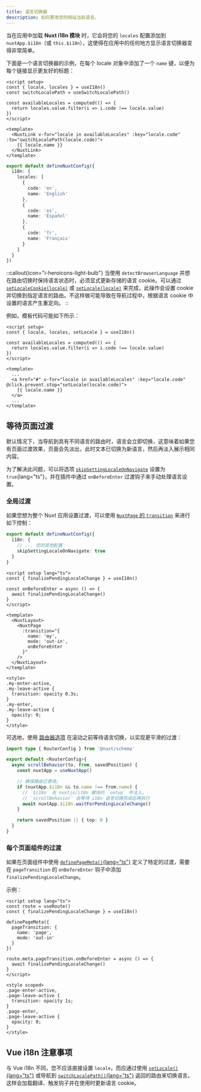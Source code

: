 ```yaml
---
title: 语言切换器
description: 如何更改您的网站当前语言。
---
```


当在应用中加载 **Nuxt i18n 模块** 时，它会将您的 `locales` 配置添加到 `nuxtApp.$i18n`（或 `this.$i18n`），这使得在应用中的任何地方显示语言切换器变得非常简单。

下面是一个语言切换器的示例，在每个 locale 对象中添加了一个 `name` 键，以便为每个链接显示更友好的标题：

```vue
<script setup>
const { locale, locales } = useI18n()
const switchLocalePath = useSwitchLocalePath()

const availableLocales = computed(() => {
  return locales.value.filter(i => i.code !== locale.value)
})
</script>

<template>
  <NuxtLink v-for="locale in availableLocales" :key="locale.code" :to="switchLocalePath(locale.code)">
    {{ locale.name }}
  </NuxtLink>
</template>
```

```ts [nuxt.config.ts]
export default defineNuxtConfig({
  i18n: {
    locales: [
      {
        code: 'en',
        name: 'English'
      },
      {
        code: 'es',
        name: 'Español'
      },
      {
        code: 'fr',
        name: 'Français'
      }
    ]
  }
})
```

::callout{icon="i-heroicons-light-bulb"}
当使用 `detectBrowserLanguage` 并想在路由切换时保持语言状态时，必须显式更新存储的语言 cookie。可以通过 [`setLocaleCookie(locale)`](/docs/api/vue-i18n#setlocalecookie) 或 [`setLocale(locale)`](/docs/api/vue-i18n#setlocale) 来完成，此操作会设置 cookie 并切换到指定语言的路由。不这样做可能导致在导航过程中，根据语言 cookie 中设置的语言产生重定向。
::

例如，模板代码可能如下所示：

```vue
<script setup>
const { locale, locales, setLocale } = useI18n()

const availableLocales = computed(() => {
  return locales.value.filter(i => i.code !== locale.value)
})
</script>

<template>
  ...
  <a href="#" v-for="locale in availableLocales" :key="locale.code" @click.prevent.stop="setLocale(locale.code)">
    {{ locale.name }}
  </a>
  ...
</template>
```

## 等待页面过渡

默认情况下，当导航到具有不同语言的路由时，语言会立即切换，这意味着如果您有页面过渡效果，页面会先淡出，此时文本已切换为新语言，然后再淡入展示相同内容。

为了解决此问题，可以将选项 [`skipSettingLocaleOnNavigate`](/docs/api/options#skipsettinglocaleonnavigate) 设置为 `true`{lang="ts"}，并在插件中通过 `onBeforeEnter` 过渡钩子来手动处理语言设置。

### 全局过渡

如果您想为整个 Nuxt 应用设置过渡，可以使用 [`NuxtPage` 的 `transition`](https://nuxt.com/docs/getting-started/transitions#transition-with-nuxtpage) 来进行如下控制：

```ts {}[nuxt.config.ts]
export default defineNuxtConfig({
  i18n: {
    // ... 您的其他配置
    skipSettingLocaleOnNavigate: true
  }
}
```

```vue [pages/app.vue]
<script setup lang="ts">
const { finalizePendingLocaleChange } = useI18n()

const onBeforeEnter = async () => {
  await finalizePendingLocaleChange()
}
</script>

<template>
  <NuxtLayout>
    <NuxtPage
      :transition="{
        name: 'my',
        mode: 'out-in',
        onBeforeEnter
      }"
    />
  </NuxtLayout>
</template>

<style>
.my-enter-active,
.my-leave-active {
  transition: opacity 0.3s;
}
.my-enter,
.my-leave-active {
  opacity: 0;
}
</style>
```

可选地，使用 [路由器选项](https://nuxt.com/docs/guide/directory-structure/pages#router-options) 在滚动之前等待语言切换，以实现更平滑的过渡：

```ts [app/router.options.ts]
import type { RouterConfig } from '@nuxt/schema'

export default <RouterConfig>{
  async scrollBehavior(to, from, savedPosition) {
    const nuxtApp = useNuxtApp()

    // 确保路由已更改。
    if (nuxtApp.$i18n && to.name !== from.name) {
      // `$i18n` 在 nuxtjs/i18n 模块的 `setup` 中注入。
      // `scrollBehavior` 会等待 i18n 语言切换完成后再执行
      await nuxtApp.$i18n.waitForPendingLocaleChange()
    }

    return savedPosition || { top: 0 }
  }
}
```

### 每个页面组件的过渡

如果在页面组件中使用 [`definePageMeta()`{lang="ts"}](https://nuxt.com/docs/guide/directory-structure/pages#page-metadata) 定义了特定的过渡，需要在 `pageTransition` 的 `onBeforeEnter` 钩子中添加 `finalizePendingLocaleChange`。

示例：

```vue [pages/about.vue]
<script setup lang="ts">
const route = useRoute()
const { finalizePendingLocaleChange } = useI18n()

definePageMeta({
  pageTransition: {
    name: 'page',
    mode: 'out-in'
  }
})

route.meta.pageTransition.onBeforeEnter = async () => {
  await finalizePendingLocaleChange()
}
</script>

<style scoped>
.page-enter-active,
.page-leave-active {
  transition: opacity 1s;
}
.page-enter,
.page-leave-active {
  opacity: 0;
}
</style>
```

## Vue i18n 注意事项

与 Vue i18n 不同，您不应该直接设置 `locale`，而应通过使用 [`setLocale()`{lang="ts"}](/docs/api/vue-i18n#setlocale) 或导航到 [`switchLocalePath()`{lang="ts"}](/docs/composables/use-switch-locale-path) 返回的路由来切换语言。这样会加载翻译、触发钩子并在使用时更新语言 cookie。